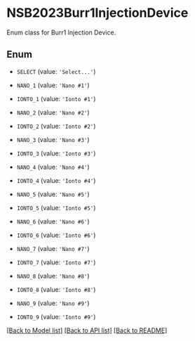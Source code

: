 # NSB2023Burr1InjectionDevice

Enum class for Burr1 Injection Device.

## Enum

* `SELECT` (value: `'Select...'`)

* `NANO_1` (value: `'Nano #1'`)

* `IONTO_1` (value: `'Ionto #1'`)

* `NANO_2` (value: `'Nano #2'`)

* `IONTO_2` (value: `'Ionto #2'`)

* `NANO_3` (value: `'Nano #3'`)

* `IONTO_3` (value: `'Ionto #3'`)

* `NANO_4` (value: `'Nano #4'`)

* `IONTO_4` (value: `'Ionto #4'`)

* `NANO_5` (value: `'Nano #5'`)

* `IONTO_5` (value: `'Ionto #5'`)

* `NANO_6` (value: `'Nano #6'`)

* `IONTO_6` (value: `'Ionto #6'`)

* `NANO_7` (value: `'Nano #7'`)

* `IONTO_7` (value: `'Ionto #7'`)

* `NANO_8` (value: `'Nano #8'`)

* `IONTO_8` (value: `'Ionto #8'`)

* `NANO_9` (value: `'Nano #9'`)

* `IONTO_9` (value: `'Ionto #9'`)

[[Back to Model list]](../README.md#documentation-for-models) [[Back to API list]](../README.md#documentation-for-api-endpoints) [[Back to README]](../README.md)


